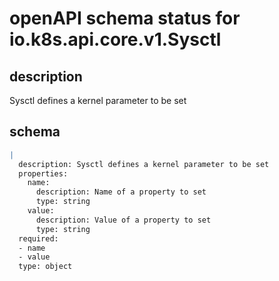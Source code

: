 # openAPI schema status for io.k8s.api.core.v1.Sysctl

## description

Sysctl defines a kernel parameter to be set

## schema

```yaml
|
  description: Sysctl defines a kernel parameter to be set
  properties:
    name:
      description: Name of a property to set
      type: string
    value:
      description: Value of a property to set
      type: string
  required:
  - name
  - value
  type: object

```
